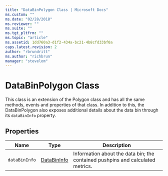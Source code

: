 ```yaml
---
title: "DataBinPolygon Class | Microsoft Docs"
ms.custom: ""
ms.date: "02/28/2018"
ms.reviewer: ""
ms.suite: ""
ms.tgt_pltfrm: ""
ms.topic: "article"
ms.assetid: 1dd760a3-d1f2-434a-bc21-4b8cfd33bf0a
caps.latest.revision: 2
author: "rbrundritt"
ms.author: "richbrun"
manager: "stevelom"
---
```

# DataBinPolygon Class
This class is an extension of the Polygon class and has all the same methods, events and properties of that class. In addition to this, the DataBinPolygon also exposes additional details about the data bin through its `dataBinInfo` property.

## Properties

| Name        | Type        | Description                                                                    |
|-------------|-------------|--------------------------------------------------------------------------------|
| `dataBinInfo` | [DataBinInfo](../v8-web-control/databininfo-object.md) | Information about the data bin; the contained pushpins and calculated metrics. |